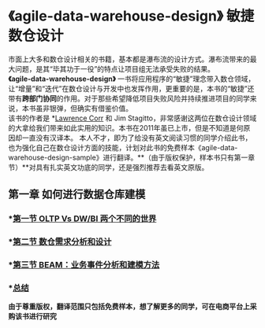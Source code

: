 # 《agile-data-warehouse-design》  敏捷数仓设计
市面上大多和数仓设计相关的书籍，基本都是瀑布流的设计方式。瀑布流带来的最大问题，是其“毕其功于一役”的特点让项目组无法承受失败的结果。   
**《agile-data-warehouse-design》** 一书将应用程序的“敏捷”理念带入数仓领域，让“增量”和“迭代”在数仓设计与开发中也发挥作用，更重要的是，本书的“敏捷”还带有**跨部门协同**的作用。对于那些希望降低项目失败风险并持续推进项目的同学来说，本书虽非银弹，但确实有借鉴价值。   
该书的作者是 *[Lawrence Corr](https://www.linkedin.com/in/lawrencecorr/) 和 Jim Stagitto，非常感谢这两位在数仓设计领域的大拿给我们带来如此实用的知识。本书在2011年虽已上市，但是不知道是何原因却一直没有汉译本。
本人不才，即为了给没有英文阅读习惯的同学介绍此书，也为强化自己在数仓设计方面的技能，计划对此书的免费样本《agile-data-warehouse-design-sample》进行翻译。**（由于版权保护，样本书只有第一章节）**对具有扎实英文功底的同学，还是强烈推荐去看英文原版。   
## 第一章  如何进行数据仓库建模 
###  *[第一节 OLTP Vs DW/BI 两个不同的世界](https://github.com/linuxProber/agile-data-warehouse-design/blob/main/oltp-vs-olap.md)
###  *[第二节 数仓需求分析和设计](https://github.com/linuxProber/agile-data-warehouse-design/tree/main)
###  *[第三节 BEAM：业务事件分析和建模方法](https://github.com/linuxProber/agile-data-warehouse-design/tree/main)
###  *[总结](https://github.com/linuxProber/agile-data-warehouse-design/tree/main)    
**由于尊重版权，翻译范围只包括免费样本，想了解更多的同学，可在电商平台上采购该书进行研究**
